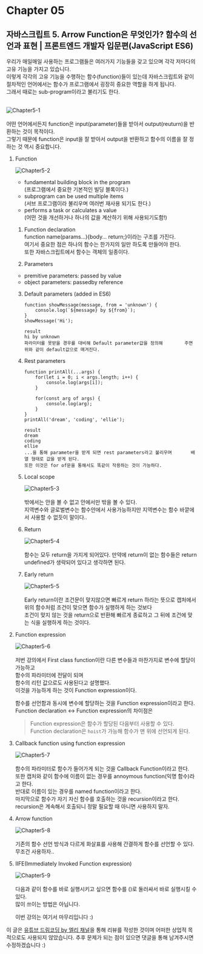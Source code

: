 # Chapter 05

## 자바스크립트 5. Arrow Function은 무엇인가? 함수의 선언과 표현 | 프론트엔드 개발자 입문편(JavaScript ES6)

우리가 매일매일 사용하는 프로그램들은 여러가지 기능들을 갖고 있으며 각각 저마다의 고유 기능을 가지고 있습니다.<br>이렇게 각각의 고유 기능을 수행하는 함수(function)들이 있는데 자바스크립트와 같이 절차적인 언어에서는 함수가 프로그램에서 굉장히 중요한 역할을 하게 됩니다.<br>그래서 때로는 sub-program이라고 불리기도 한다.<br><br>

![Chapter5-1](./Chapter5-1.png)<br><br>
어떤 언어에서든지 function은 input(parameter)들을 받아서 output(reuturn)을 반환하는 것이 목적이다.<br>그렇기 때문에 function은 input을 잘 받아서 output을 반환하고 함수의 이름을 잘 정하는 것 역시 중요합니다.<br>

1. Function

   ![Chapter5-2](./Chapter5-2.png)<br>

   - fundamental building block in the program<br>
     (프로그램에서 중요한 기본적인 빌딩 블록이다.)<br>
   - subprogram can be used multiple items<br>
     (서브 프로그램이라 불리우며 여러번 재사용 되기도 한다.)<br>
   - performs a task or calculates a value<br>
     (어떤 것을 개선하거나 하나의 값을 계산하기 위해 사용되기도함!)<br>

   1. Function declaration<br>
      function name(params...){body... return;}이라는 구조를 가진다.<br>여기서 중요한 점은 하나의 함수는 한가지의 일만 하도록 만들어야 한다.<br>
      또한 자바스크립트에서 함수는 객체의 일종이다.<br>

   2. Parameters<br>

   - premitive parameters: passed by value<br>
   - object parameters: passedby reference<br>

   3. Default parameters (added in ES6)<br>

      ```
      function showMessage(message, from = 'unknown') {
          console.log(`${message} by ${from}`);
      }
      showMessage('Hi');

      result
      hi by unknown
      파라미터를 못받을 경우를 대비해 Default parameter값을 정의해        주면 위와 같이 default값으로 매겨진다.
      ```

   4. Rest parameters<br>

      ```
      function printAll(...args) {
          for(let i = 0; i < args.length; i++) {
              console.log(args[i]);
          }

          for(const arg of args) {
              console.log(arg);
          }
      }
      printAll('dream', 'coding', 'ellie');

      result
      dream
      coding
      ellie
      ...을 통해 parameter을 받게 되면 rest parameters라고 불리우며       배열 형태로 값을 받게 된다.
      또한 이것은 for of문을 통해서도 똑같이 작용하는 것이 가능하다.
      ```

   5. Local scope<br>

      ![Chapter5-3](./Chapter5-3.png)<br><br>
      밖에서는 안을 볼 수 없고 안에서만 밖을 볼 수 있다.<br>
      지역변수와 글로벌변수는 함수안에서 사용가능하지만 지역변수는 함수 바깥에서 사용할 수 없듯이 말이다..<br>

   6. Return<br>

      ![Chapter5-4](./Chapter5-4.png)<br><br>
      함수는 모두 return을 가지게 되어있다. 만약에 return이 없는 함수들은 return undefined가 생략되어 있다고 생각하면 된다.<br>

   7. Early return<br>

      ![Chapter5-5](./Chapter5-5.png)<br><br>
      Early return이란 조건문이 맞지않으면 빠르게 return 하라는 뜻으로 캡처에서 위의 함수처럼 조건이 맞으면 함수가 실행하게 하는 것보다<br>조건이 맞지 않는 것을 return으로 반환해 빠르게 종료하고 그 뒤에 조건에 맞는 식을 실행하게 하는 것이다.<br>

2. Function expression

   ![Chapter5-6](./Chapter5-6.png)<br><br>
   저번 강의에서 First class function이란 다른 변수들과 마찬가지로 변수에 할당이 가능하고<br>함수의 파라미터에 전달이 되며<br>함수의 리턴 값으로도 사용된다고 설명했다.<br>이것을 가능하게 하는 것이 Function expression이다.<br>

   함수를 선언함과 동시에 변수에 할당하는 것을 Function expression이라고 한다.<br>Function declaration <-> Function expression의 차이점은<br>

   > Function expression은 함수가 할당된 다음부터 사용할 수 있다.<br>
   > Function declaration은 `hoist`가 가능해 함수가 맨 위에 선언되게 된다.

3. Callback function using function expression

   ![Chapter5-7](./Chapter5-7.png)<br><br>
   함수의 파라미터로 함수가 들어가게 되는 것을 Callback Function이라고 한다.<br>또한 캡처와 같이 함수에 이름이 없는 경우를 annoymous function(익명 함수)라고 한다.<br>반대로 이름이 있는 경우를 named function이라고 한다.<br>마지막으로 함수가 자기 자신 함수를 호출하는 것을 recursion이라고 한다.<br>recursion은 계속해서 호출되니 정말 필요할 때 아니면 사용하지 말자.<br>

4. Arrow function

   ![Chapter5-8](./Chapter5-8.png)<br><br>
   기존의 함수 선언 방식과 다르게 화살표를 사용해 간결하게 함수를 선언할 수 있다.<br>무조건 사용하자..

5. IIFE(Immediately Invoked Function expression)

   ![Chapter5-9](./Chapter5-9.png)<br><br>
   다음과 같이 함수를 바로 실행시키고 싶으면 함수를 ()로 둘러싸서 바로 실행시킬 수 있다.<br>많이 쓰이는 방법은 아닙니다.<br>

   이번 강의는 여기서 마무리입니다 :)<br>

이 글은 [유튜브 드림코딩 by 엘리 채널](https://www.youtube.com/watch?v=tJieVCgGzhs&list=PLv2d7VI9OotTVOL4QmPfvJWPJvkmv6h-2&index=5)을 통해 리뷰를 작성한 것이며 어떠한 상업적 목적으로도 사용되지 않았습니다. 추후 문제가 되는 점이 있으면 댓글을 통해 남겨주시면 수정하겠습니다 :)
